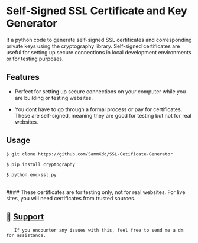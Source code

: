 # Self-Signed SSL Certificate and Key Generator

It a python code to generate self-signed SSL certificates and corresponding private keys using the cryptography library. Self-signed certificates are useful for setting up secure connections in local development environments or for testing purposes.


## Features
- Perfect for setting up secure connections on your computer while you are building or testing websites.

- You dont have to go through a formal process or pay for certificates. These are self-signed, meaning they are good for testing but not for real websites.

## Usage

`$ git clone https://github.com/SammXdd/SSL-Cetificate-Generator`

`$ pip install cryptography`

`$ python enc-ssl.py`


<br>
#### These certificates are for testing only, not for real websites. For live sites, you will need certificates from trusted sources.

## 📝 [Support](https://www.instagram.com/_.samarthhhhh._/)
       If you encounter any issues with this, feel free to send me a dm for assistance.
